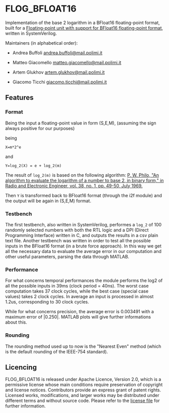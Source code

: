 # FLOG_BFLOAT16

Implementation of the base 2 logarithm in a BFloat16 floating-point format, built for a [Floating-point unit with support for BFloat16 floating-point format](https://gitlab.com/davide.zoni/bfloat_fpu_systemverilog), written in SystemVerilog.


Maintainers (in alphabetical order):

  - Andrea Buffoli andrea.buffoli@mail.polimi.it
  
  - Matteo Giacomello matteo.giacomello@mail.polimi.it
  
  - Artem Glukhov artem.glukhov@mail.polimi.it
  
  - Giacomo Ticchi giacomo.ticchi@mail.polimi.it
  
  
## Features

### Format
Being the input a floating-point value in form (S,E,M),
(assuming the sign always positive for our purposes)

being 

`X=m*2^e`

and

`Y=log_2(X) = e + log_2(m)`


The result of `log_2(m)` is based on the following algorithm: [P. W. Philo, "An algorithm to evaluate the logarithm of a number to base 2, in binary form," in Radio and Electronic Engineer, vol. 38, no. 1, pp. 49-50, July 1969.](https://ieeexplore.ieee.org/document/5267549)

Then `Y` is transformed back to BFloat16 format (through the i2f module) and the output will be again in (S,E,M) format.

### Testbench

The first testbench, also written in SystemVerilog, performes a `log_2` of 100 randomly selected numbers with both the RTL logic and a DPI (Direct Programming Interface) written in C, and outputs the results in a csv plain text file.
Another testbench was written in order to test all the possible inputs in the BFloat16 format (in a brute force approach). In this way we get all the necessary data to evaluate the average error in our computation and other useful parameters, parsing the data through MATLAB.

### Performance

For what concerns temporal performances the module performs the log2 of all the possible inputs in 39ms (clock period = 40ns). The worst case computation takes 37 clock cycles, while the best case (special case values) takes 2 clock cycles. In average an input is processed in almost 1.2us, corresponding to 30 clock cycles.

While for what concerns precision, the average error is 0.003491 with a maximum error of |0.250|. MATLAB plots will give further informations about this.

### Rounding
The rounding method used up to now is the "Nearest Even" method (which is the default rounding of the IEEE-754 standard).

## Licencing

FLOG_BFLOAT16 is released under Apache Licence, Version 2.0, which is a permissive license whose main conditions require preservation of copyright and license notices. Contributors provide an express grant of patent rights. Licensed works, modifications, and larger works may be distributed under different terms and without source code. Please refer to the
[license file](https://github.com/artemglukhov/FLOG_BFLOAT16/blob/master/LICENSE) for further information.
